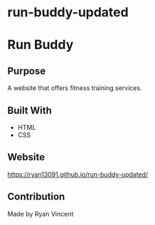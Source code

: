 # run-buddy-updated
# Run Buddy

## Purpose
A website that offers fitness training services.

## Built With
* HTML
* CSS

## Website
https://ryan13091.github.io/run-buddy-updated/

## Contribution
Made by Ryan Vincent
